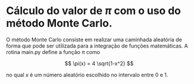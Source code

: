 # Cálculo do valor de $\pi$ com o uso do método Monte Carlo.


O método Monte Carlo consiste em realizar uma caminhada aleatória de forma que pode ser utilizada para a integração de funções matemáticas. A rotina main.py define a função $\pi$ como

$$ \pi(x) = 4 \sqrt{1-x^2} $$  

no qual $x$ é um número aleatório escolhido no intervalo entre $0$ e $1$.
